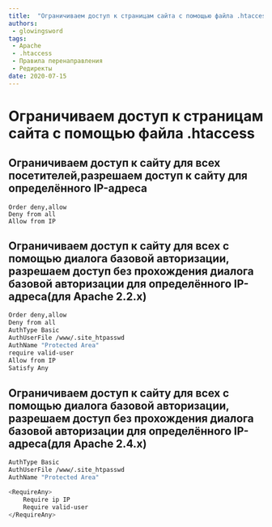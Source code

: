 ```yaml
---
title:  "Ограничиваем доступ к страницам сайта с помощью файла .htaccess"
authors: 
 - glowingsword
tags:
 - Apache
 - .htaccess
 - Правила перенаправления
 - Редиректы
date: 2020-07-15
---
```


# Ограничиваем доступ к страницам сайта с помощью файла .htaccess
## Ограничиваем доступ к сайту для всех посетителей,разрешаем доступ к сайту для определённого IP-адреса

```apacheconf
Order deny,allow
Deny from all
Allow from IP
```

## Ограничиваем доступ к сайту для всех с помощью диалога базовой авторизации, разрешаем доступ без прохождения диалога базовой авторизации для определённого IP-адреса(для Apache 2.2.x)

```bash
Order deny,allow
Deny from all
AuthType Basic
AuthUserFile /www/.site_htpasswd
AuthName "Protected Area"
require valid-user
Allow from IP
Satisfy Any
```

## Ограничиваем доступ к сайту для всех с помощью диалога базовой авторизации, разрешаем доступ без прохождения диалога базовой авторизации для определённого IP-адреса(для Apache 2.4.x)

```bash
AuthType Basic
AuthUserFile /www/.site_htpasswd
AuthName "Protected Area"

<RequireAny>
    Require ip IP
    Require valid-user
</RequireAny>
```